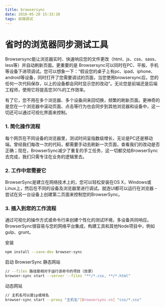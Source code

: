 ```yaml
---
title: browsersync
date: 2016-05-20 15:33:10
tags: 前端调试
---
```


# 省时的浏览器同步测试工具

Browsersync能让浏览器实时、快速响应您的文件更改（html、js、css、sass、less等）并自动刷新页面。更重要的是 Browsersync可以同时在PC、平板、手机等设备下进项调试。您可以想象一下：“假设您的桌子上有pc、ipad、iphone、android等设备，同时打开了您需要调试的页面，当您使用browsersync后，您的任何一次代码保存，以上的设备都会同时显示您的改动”。无论您是前端还是后端工程师，使用它将提高您30%的工作效率。

有了它，您不用在多个浏览器、多个设备间来回切换，频繁的刷新页面。更神奇的是您在一个浏览器中滚动页面、点击等行为也会同步到其他浏览器和设备中，这一切还可以通过可视化界面来控制。

### 1. 简化操作流程

每个网页在不同设备的浏览器里，测试时间呈指数级增长，无论是PC还是移动端。曾经我们每改一次的代码，都需要手动去刷新一次页面，查看我们的改动是否正确；现在，BrowserSync减少了重复的手工任务，这一切都交给BrowserSync去完成，我们只需专注在业务的逻辑里去。

### 2. 工作中您需要它

BrowserSync是建立在网络技术上的，您可以轻松安装在OS X，Windows或Linux上，然后在不同的设备及浏览器里进行调试。就连UI都可以运行在浏览器 - 尝试在另一台设备上创建第二页面来控制您的BrowserSync。

### 3. 插入到您的工作流程

通过可视化的操作方式或命令行来创建个性化的测试环境，多设备共同响应。BrowserSync很容易与您的网络平台集成，构建工具和其他Node项目中，例如gulp、grunt。

安装
``` bash
npm install --save-dev browser-sync
```

启动 BrowserSync
静态网站
``` bash
// --files 路径是相对于运行该命令的项目（目录） 
browser-sync start --server --files "**/*.css, **/*.html"
```
动态网站
``` bash
// 主机名可以是ip或域名
browser-sync start --proxy "主机名"[Browsersync.cn] "css/*.css"
```